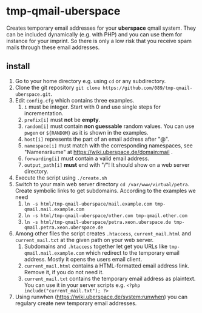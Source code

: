 # tmp-qmail-uberspace
Creates temporary email addresses for your **uberspace** qmail system. They can be included dynamically (e.g. with PHP) and you can use them for instance for your imprint. So there is only a low risk that you receive spam mails through these email addresses. 

## install
1. Go to your home directory e.g. using `cd` or any subdirectory.
1. Clone the git repository `git clone https://github.com/089/tmp-qmail-uberspace.git`.
1. Edit `config.cfg` which contains three examples. 
	1. `i` must be integer. Start with 0 and use single steps for incrementation. 
	1. `prefix[i]` must **not** be **empty**.
	1. `random[i]` must contain **non guessable** random values. You can use `pwgen` or `${RANDOM}` as it is shown in the examples. 
	1. `host[i]` represents the part of an email address after "@".
	1. `namespace[i]` must match with the corresponding namespaces, see "Namensräume" at https://wiki.uberspace.de/domain:mail .
	1. `forwarding[i]` must contain a valid email address. 
	1. `output_path[i]` **must** end with "/"! It should show on a web server directory. 
1. Execute the script using `./create.sh`
1. Switch to your main web server directory `cd /var/www/virtual/petra`. Create symbolic links to get subdomains. According to the examples we need 
	1. `ln -s html/tmp-qmail-uberspace/mail.example.com tmp-qmail.mail.example.com`
	1. `ln -s html/tmp-qmail-uberspace/other.com tmp-qmail.other.com`
	1. `ln -s html/tmp-qmail-uberspace/petra.xeon.uberspace.de tmp-qmail.petra.xeon.uberspace.de`
1. Among other files the script creates `.htaccess`, `current_mail.html` and `current_mail.txt` at the given path on your web server. 
	1. Subdomains and `.htaccess` together let get you URLs like `tmp-qmail.mail.example.com` which redirect to the temporary email address. Mostly it opens the users email client. 
	1. `current_mail.html` contains a HTML-formatted email address link. Remove it, if you do not need it. 
	1. `current_mail.txt` contains the temporary email address as plaintext. You can use it in your server scripts e.g. `<?php include("current_mail.txt"); ?>`
1. Using runwhen (https://wiki.uberspace.de/system:runwhen) you can regulary create new temporary email addresses. 


